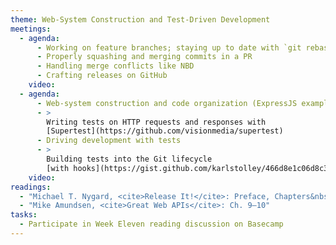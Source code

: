 ```yaml
---
theme: Web-System Construction and Test-Driven Development
meetings:
  - agenda:
      - Working on feature branches; staying up to date with `git rebase`
      - Properly squashing and merging commits in a PR
      - Handling merge conflicts like NBD
      - Crafting releases on GitHub
    video:
  - agenda:
      - Web-system construction and code organization (ExpressJS example)
      - >
        Writing tests on HTTP requests and responses with
        [Supertest](https://github.com/visionmedia/supertest)
      - Driving development with tests
      - >
        Building tests into the Git lifecycle
        [with hooks](https://gist.github.com/karlstolley/466d8e1c06d8c36ac9aea69aefa16625)
    video:
readings:
  - "Michael T. Nygard, <cite>Release It!</cite>: Preface, Chapters&nbsp;1–5"
  - "Mike Amundsen, <cite>Great Web APIs</cite>: Ch. 9–10"
tasks:
  - Participate in Week Eleven reading discussion on Basecamp
---
```

